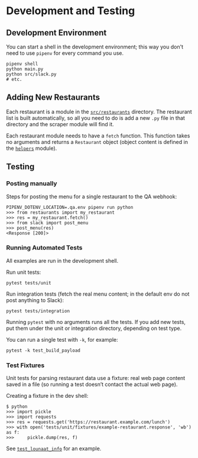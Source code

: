 # Development and Testing

## Development Environment

You can start a shell in the development environment; this way you don't need to use `pipenv` for every command you use.

    pipenv shell
    python main.py
    python src/slack.py
    # etc.

## Adding New Restaurants

Each restaurant is a module in the [`src/restaurants`](../src/restaurants/) directory. The restaurant list is built automatically, so all you need to do is add a new `.py` file in that directory and the scraper module will find it.

Each restaurant module needs to have a `fetch` function. This function takes no arguments and returns a `Restaurant` object (object content is defined in the [`helpers`](../src/helpers.py) module).

## Testing

### Posting manually

Steps for posting the menu for a single restaurant to the QA webhook:

    PIPENV_DOTENV_LOCATION=.qa.env pipenv run python
    >>> from restaurants import my_restaurant
    >>> res = my_restaurant.fetch()
    >>> from slack import post_menu
    >>> post_menu(res)
    <Response [200]>

### Running Automated Tests

All examples are run in the development shell.

Run unit tests:

    pytest tests/unit

Run integration tests (fetch the real menu content; in the default env do not post anything to Slack):

    pytest tests/integration

Running `pytest` with no arguments runs all the tests. If you add new tests, put them under the unit or integration directory, depending on test type.

You can run a single test with `-k`, for example:

    pytest -k test_build_payload

### Test Fixtures

Unit tests for parsing restaurant data use a fixture: real web page content saved in a file (so running a test doesn’t contact the actual web page).

Creating a fixture in the dev shell:

    $ python
    >>> import pickle
    >>> import requests
    >>> res = requests.get('https://restaurant.example.com/lunch')
    >>> with open('tests/unit/fixtures/example-restaurant.response', 'wb') as f:
    >>>     pickle.dump(res, f)

See [`test_lounaat_info`](../tests/unit/test_lounaat_info.py) for an example.
